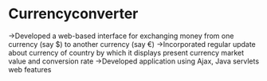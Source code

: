 # Currencyconverter
->Developed a web-based interface for exchanging money from one currency (say $) to another currency (say €)
->Incorporated regular update about currency of country by which it displays present currency market value and conversion rate
->Developed application using Ajax, Java servlets web features
